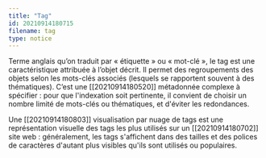 ```yaml
---
title: "Tag"
id: 20210914180715
filename: tag
type: notice
---
```


Terme anglais qu’on traduit par « étiquette » ou « mot-clé », le tag est une caractéristique attribuée à l’objet décrit. Il permet des regroupements des objets selon les mots-clés associés (lesquels se rapportent souvent à des thématiques). C’est une [[20210914180520]] métadonnée complexe à spécifier : pour que l'indexation soit pertinente, il convient de choisir un nombre  limité de mots-clés ou thématiques, et d'éviter les redondances.

Une [[20210914180803]] visualisation par nuage de tags est une représentation visuelle des tags les plus utilisés sur un [[20210914180702]] site web : généralement, les tags s'affichent dans des tailles et des polices de caractères d'autant plus visibles qu'ils sont utilisés ou populaires.


